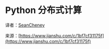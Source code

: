 # Python 分布式计算

译者：[SeanCheney](https://www.jianshu.com/u/130f76596b02)

来源：[https://www.jianshu.com/c/1bf7cf31175f](https://www.jianshu.com/c/1bf7cf31175f)